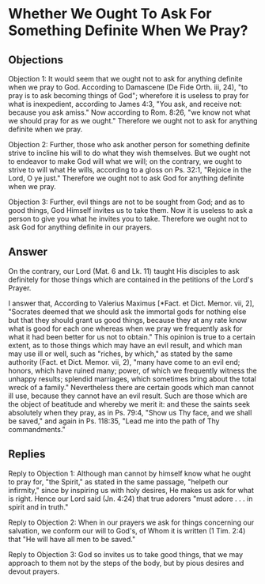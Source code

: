 # Whether We Ought To Ask For Something Definite When We Pray?

## Objections

Objection 1: It would seem that we ought not to ask for anything definite when we pray to God. According to Damascene (De Fide Orth. iii, 24), "to pray is to ask becoming things of God"; wherefore it is useless to pray for what is inexpedient, according to James 4:3, "You ask, and receive not: because you ask amiss." Now according to Rom. 8:26, "we know not what we should pray for as we ought." Therefore we ought not to ask for anything definite when we pray.

Objection 2: Further, those who ask another person for something definite strive to incline his will to do what they wish themselves. But we ought not to endeavor to make God will what we will; on the contrary, we ought to strive to will what He wills, according to a gloss on Ps. 32:1, "Rejoice in the Lord, O ye just." Therefore we ought not to ask God for anything definite when we pray.

Objection 3: Further, evil things are not to be sought from God; and as to good things, God Himself invites us to take them. Now it is useless to ask a person to give you what he invites you to take. Therefore we ought not to ask God for anything definite in our prayers.

## Answer

On the contrary, our Lord (Mat. 6 and Lk. 11) taught His disciples to ask definitely for those things which are contained in the petitions of the Lord's Prayer.

I answer that, According to Valerius Maximus [*Fact. et Dict. Memor. vii, 2], "Socrates deemed that we should ask the immortal gods for nothing else but that they should grant us good things, because they at any rate know what is good for each one whereas when we pray we frequently ask for what it had been better for us not to obtain." This opinion is true to a certain extent, as to those things which may have an evil result, and which man may use ill or well, such as "riches, by which," as stated by the same authority (Fact. et Dict. Memor. vii, 2), "many have come to an evil end; honors, which have ruined many; power, of which we frequently witness the unhappy results; splendid marriages, which sometimes bring about the total wreck of a family." Nevertheless there are certain goods which man cannot ill use, because they cannot have an evil result. Such are those which are the object of beatitude and whereby we merit it: and these the saints seek absolutely when they pray, as in Ps. 79:4, "Show us Thy face, and we shall be saved," and again in Ps. 118:35, "Lead me into the path of Thy commandments."

## Replies

Reply to Objection 1: Although man cannot by himself know what he ought to pray for, "the Spirit," as stated in the same passage, "helpeth our infirmity," since by inspiring us with holy desires, He makes us ask for what is right. Hence our Lord said (Jn. 4:24) that true adorers "must adore . . . in spirit and in truth."

Reply to Objection 2: When in our prayers we ask for things concerning our salvation, we conform our will to God's, of Whom it is written (1 Tim. 2:4) that "He will have all men to be saved."

Reply to Objection 3: God so invites us to take good things, that we may approach to them not by the steps of the body, but by pious desires and devout prayers.